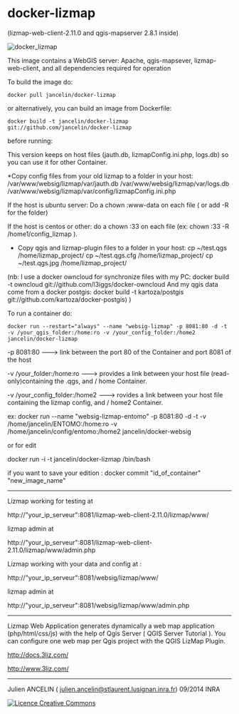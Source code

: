 
docker-lizmap 
=============

(lizmap-web-client-2.11.0 and qgis-mapserver 2.8.1 inside)

![docker_lizmap](https://cloud.githubusercontent.com/assets/6421175/4627293/b7a0a594-5389-11e4-909b-916039a16981.png)


This image contains a WebGIS server: 
Apache, qgis-mapsever, lizmap-web-client, and all dependencies required for operation


To build the image do:

```
docker pull jancelin/docker-lizmap 
```
or alternatively, you can build an image from Dockerfile:

```
docker build -t jancelin/docker-lizmap git://github.com/jancelin/docker-lizmap
```

before running: 

This version keeps on host files (jauth.db, lizmapConfig.ini.php, logs.db) so you can use it for other Container. 

*Copy config files from your old lizmap to a folder in your host:
/var/www/websig/lizmap/var/jauth.db
/var/www/websig/lizmap/var/logs.db
/var/www/websig/lizmap/var/config/lizmapConfig.ini.php

If the host is ubuntu server:
Do a chown :www-data on each file ( or add -R for the folder)

If the host is centos or other: 
do a chown :33 on each file (ex: chown :33 -R /home1/config_lizmap ).

* Copy qgis and lizmap-plugin files to a folder in your host:
cp ~/test.qgs /home/lizmap_project/
cp ~/test.qgs.cfg /home/lizmap_project/
cp ~/test.qgs.jpg /home/lizmap_project/

(nb:
I use a docker owncloud for synchronize files with my PC:
docker build -t owncloud git://github.com/l3iggs/docker-owncloud
And my qgis data come from a docker postgis:
docker build -t kartoza/postgis git://github.com/kartoza/docker-postgis)
)

To run a container do:
```
docker run --restart="always" --name "websig-lizmap" -p 8081:80 -d -t -v /your_qgis_folder:/home:ro -v /your_config_folder:/home2 jancelin/docker-lizmap
```

-p 8081:80 ---> link between the port 80 of the Container and port 8081 of the host

-v /your_folder:/home:ro ---> provides a link between your host file (read-only)containing the .qgs, and / home Container.

-v /your_config_folder:/home2 ---> rovides a link between your host file containing the lizmap config, and / home2 Container.

ex: docker run --name "websig-lizmap-entomo" -p 8081:80 -d -t -v /home/jancelin/ENTOMO:/home:ro -v /home/jancelin/config/entomo:/home2 jancelin/docker-websig




or for edit 

docker run  -i -t jancelin/docker-lizmap /bin/bash 

if you want to save your edition : docker commit "id_of_container" "new_image_name"

____________________________________________________________________________________

Lizmap working for testing at 

http://"your_ip_serveur":8081/lizmap-web-client-2.11.0/lizmap/www/

lizmap admin at 

http://"your_ip_serveur":8081/lizmap-web-client-2.11.0/lizmap/www/admin.php

Lizmap working with your data and config at : 

http://"your_ip_serveur":8081/websig/lizmap/www/

lizmap admin at 

http://"your_ip_serveur":8081/websig/lizmap/www/admin.php

____________________________________________________________________________________

Lizmap Web Application generates dynamically a web map application (php/html/css/js) with the help of Qgis Server ( QGIS Server Tutorial ). You can configure one web map per Qgis project with the QGIS LizMap Plugin.

http://docs.3liz.com/

http://www.3liz.com/

____________________________________________________________________________________

Julien ANCELIN ( julien.ancelin@stlaurent.lusignan.inra.fr) 09/2014 INRA 

<a rel="license" href="http://creativecommons.org/licenses/by-sa/4.0/"><img alt="Licence Creative Commons" style="border-width:0" src="https://i.creativecommons.org/l/by-sa/4.0/88x31.png" /></a>
